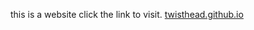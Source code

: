 this is a website click the link to visit.
[twisthead.github.io](https://twisthead.github.io/ 'Visit Site')
